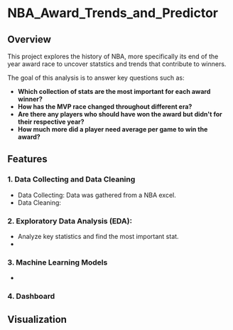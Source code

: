 # NBA_Award_Trends_and_Predictor

## Overview
This project explores the history of NBA, more specifically its end of the year award race to uncover statstics and trends that contribute to winners.

The goal of this analysis is to answer key questions such as:

- **Which collection of stats are the most important for each award winner?**
- **How has the MVP race changed throughout different era?**
- **Are there any players who should have won the award but didn't for their respective year?**
- **How much more did a player need average per game to win the award?**

## Features

### 1. Data Collecting and Data Cleaning
- Data Collecting: Data was gathered from a NBA excel.
- Data Cleaning: 

### 2. Exploratory Data Analysis (EDA):
- Analyze key statistics and find the most important stat.
- 

### 3. Machine Learning Models
- 

### 4. Dashboard

## Visualization

